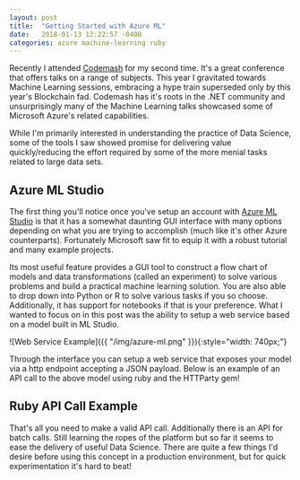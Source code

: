 ```yaml
---
layout: post
title:  "Getting Started with Azure ML"
date:   2018-01-13 12:22:57 -0400
categories: azure machine-learning ruby
---
```


Recently I attended [Codemash](http://www.codemash.org/) for my second time. It's a great conference that offers talks on a range of subjects. This year I gravitated towards Machine Learning sessions, embracing a hype train superseded only by this year's Blockchain fad. Codemash has it's roots in the .NET community and unsurprisingly many of the Machine Learning talks showcased some of Microsoft Azure's related capabilities.

While I'm primarily interested in understanding the practice of Data Science, some of the tools I saw showed promise for delivering value quickly/reducing the effort required by some of the more menial tasks related to large data sets.

## Azure ML Studio

The first thing you'll notice once you've setup an account with [Azure ML Studio](https://studio.azureml.net) is that it has a somewhat daunting GUI interface with many options depending on what you are trying to accomplish (much like it's other Azure counterparts). Fortunately Microsoft saw fit to equip it with a robust tutorial and many example projects.

Its most useful feature provides a GUI tool to construct a flow chart of models and data transformations (called an experiment) to solve various problems and build a practical machine learning solution. You are also able to drop down into Python or R to solve various tasks if you so choose. Additionally, it has support for notebooks if that is your preference. What I wanted to focus on in this post was the ability to setup a web service based on a model built in ML Studio.

![Web Service Example]({{ "/img/azure-ml.png" }}){:style="width: 740px;"}

Through the interface you can setup a web service that exposes your model via a http endpoint accepting a JSON payload. Below is an example of an API call to the above model using ruby and the HTTParty gem!

## Ruby API Call Example

<script src="https://gist.github.com/austenmadden/adab728646bb097601c4c3735f55b539.js"></script>

That's all you need to make a valid API call. Additionally there is an API for batch calls. Still learning the ropes of the platform but so far it seems to ease the delivery of useful Data Science. There are quite a few things I'd desire before using this concept in a production environment, but for quick experimentation it's hard to beat!
